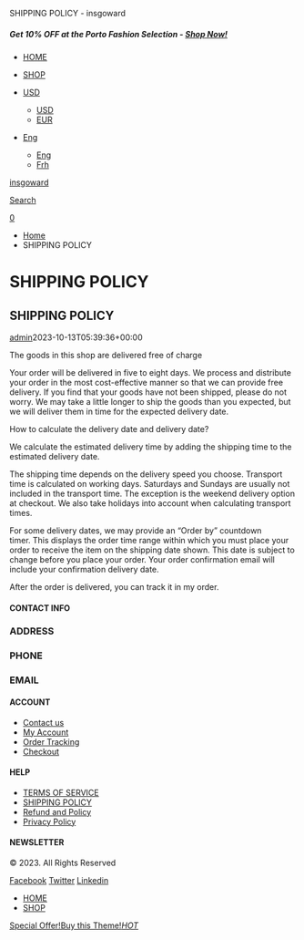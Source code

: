  










SHIPPING POLICY - insgoward



##### Get 10% OFF at the Porto Fashion Selection - [Shop Now!](#)

* [HOME](/)
* [SHOP](/shop)

* [USD](#)

  + [USD](#)
  + [EUR](#)

* [Eng](#)

  + [Eng](#)
  + [Frh](#)

[insgoward](https://insgoward.shop/ "insgoward - ")

[Search](#)

[0](https://insgoward.shop/wishlist/ "Wishlist")

* [Home](https://insgoward.shop "Go to Home Page")
* SHIPPING POLICY

SHIPPING POLICY
===============

SHIPPING POLICY
---------------

[admin](https://insgoward.shop/author/admin/ "Posts by admin")2023-10-13T05:39:36+00:00

The goods in this shop are delivered free of charge

Your order will be delivered in five to eight days. We process and distribute your order in the most cost-effective manner so that we can provide free delivery. If you find that your goods have not been shipped, please do not worry. We may take a little longer to ship the goods than you expected, but we will deliver them in time for the expected delivery date.

How to calculate the delivery date and delivery date?

We calculate the estimated delivery time by adding the shipping time to the estimated delivery date.

The shipping time depends on the delivery speed you choose. Transport time is calculated on working days. Saturdays and Sundays are usually not included in the transport time. The exception is the weekend delivery option at checkout. We also take holidays into account when calculating transport times.

For some delivery dates, we may provide an “Order by” countdown timer. This displays the order time range within which you must place your order to receive the item on the shipping date shown. This date is subject to change before you place your order. Your order confirmation email will include your confirmation delivery date.

After the order is delivered, you can track it in my order.

#### CONTACT INFO

### ADDRESS

### PHONE

### EMAIL

#### ACCOUNT

* [Contact us](/contact-us/)
* [My Account](/my-account/)
* [Order Tracking](/order-tracking/)
* [Checkout](/checkout/)

#### HELP

* [TERMS OF SERVICE](/terms-of-service/)
* [SHIPPING POLICY](/shipping-policy/)
* [Refund and Policy](/refund_returns/)
* [Privacy Policy](/privacy-policy/)

#### NEWSLETTER

© 2023. All Rights Reserved

[Facebook](# "Facebook")
[Twitter](# "Twitter")
[Linkedin](# "Linkedin")

* [HOME](/)
* [SHOP](/shop)

[Special Offer!](#)[Buy this Theme!*HOT*](#)